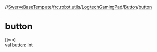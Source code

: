 //[SwerveBaseTemplate](../../../../index.md)/[frc.robot.utils](../../index.md)/[LogitechGamingPad](../index.md)/[Button](index.md)/[button](button.md)

# button

[jvm]\
val [button](button.md): [Int](https://kotlinlang.org/api/latest/jvm/stdlib/kotlin/-int/index.html)
